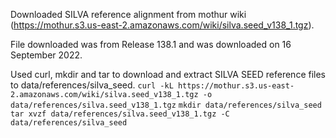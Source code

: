 Downloaded SILVA reference alignment from mothur wiki (https://mothur.s3.us-east-2.amazonaws.com/wiki/silva.seed_v138_1.tgz).

File downloaded was from Release 138.1 and was downloaded on 16 September 2022.

Used curl, mkdir and tar to download and extract SILVA SEED reference files to data/references/silva_seed.
`curl -kL https://mothur.s3.us-east-2.amazonaws.com/wiki/silva.seed_v138_1.tgz -o data/references/silva.seed_v138_1.tgz`
`mkdir data/references/silva_seed`
`tar xvzf data/references/silva.seed_v138_1.tgz -C data/references/silva_seed`

